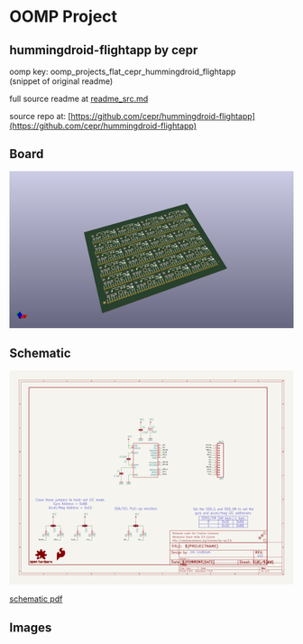 # OOMP Project  
## hummingdroid-flightapp  by cepr  
  
oomp key: oomp_projects_flat_cepr_hummingdroid_flightapp  
(snippet of original readme)  
  
  
  full source readme at [readme_src.md](readme_src.md)  
  
source repo at: [https://github.com/cepr/hummingdroid-flightapp](https://github.com/cepr/hummingdroid-flightapp)  
## Board  
  
[![working_3d.png](working_3d_600.png)](working_3d.png)  
## Schematic  
  
[![working_schematic.png](working_schematic_600.png)](working_schematic.png)  
  
[schematic pdf](working_schematic.pdf)  
## Images  
